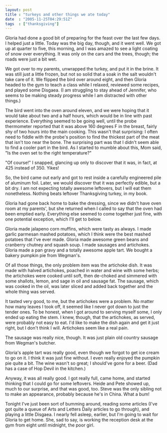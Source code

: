```yaml
---
layout: post
title : "turkeys and other things we ate today"
date  : "2005-11-25T04:29:51Z"
tags  : ["thanksgiving"]
---
```

Gloria had done a good bit of preparing for the feast over the last few days. I helped just a little.  Today was the big day, though, and it went well.  We got up at quarter to five, this morning, and I was amazed to see a light coating of snow over everything.  It was only on the cars and the trees, though; the roads were just a bit wet.

We got over to my parents, unwrapped the turkey, and put it in the brine.  It was still just a little frozen, but not so solid that a soak in the salt wouldn't take care of it.  We flipped the bird over around eight, and then Gloria headed to the gym to teach a class while I relaxed, reviewed some recipes, and played some Disgaea.  (I am struggling to stay ahead of Jennifer, who seems to be making steady progress while I am distracted with other things.)

The bird went into the oven around eleven, and we were hoping that it would take about two and a half hours, which would be in line with past experience. Everything seemed to be going well, until the probe thermometer reported that it was above 160 degrees F in the breast, fairly shy of two hours into the main cooking.  This wasn't that surprising: I often need to fiddle with the probe's position to find the thickest part of the meat that isn't too near the bone. The surprising part was that I didn't seem able to find a cooler part in the bird.  As I started to mumble about this, Mom said, "Is the oven set to the right temperature?"

"Of course!" I snapped, glancing up only to discover that it was, in fact, at 425 instead of 350.  Yikes!

So, the bird came out early and got to rest inside a carefully engineered pile of aluminum foil.  Later, we would discover that it was perfectly edible, but a bit dry.  I am not expecting totally awesome leftovers, but I will eat them nonetheless.  Nothing beats leftover Thanksgiving turkey, in my book.

Gloria had gone back home to bake the dressing, since we didn't have oven room at my parents', but she returned when I called to say that the oven had been emptied early.  Everything else seemed to come together just fine, with one potential exception, which I'll get to below.

Gloria made jalapeno corn muffins, which were tasty as always.  I made garlic parmesan mashed potatoes, which I think were the best mashed potatoes that I've ever made.  Gloria made awesome green beans and cranberry chutney and squash soup.  I made sausages and artichokes.  Gloria made a pan gravy and a totally awesome apple tart.  We bought a bakery pumpkin pie from Wegman's.

Of all those things, the only problem item was the artichoke dish.  It was made with halved artichokes, poached in water and wine with some herbs; the artichokes were cooked until soft, then de-choked and simmered with some shallots, lemon, and sage in oil and sausage fat.  The sausage, which was cooked in the oil, was later sliced and added back together and the whole thing was served.

It tasted very good, to me, but the artichokes were a problem.  No matter how many leaves I took off, it seemed like I never got down to just the tender ones.  To be honest, when I got around to serving myself some, I only ended up eating the stem.  I knew, though, that the artichokes, as served, were probably not easy to eat.  I'd like to make the dish again and get it just right, but I don't think I will.  Artichokes seem like a real pain.

The sausage was really nice, though.  It was just plain old country sausage from Wegman's butcher.

Gloria's apple tart was really good, even though we forgot to get ice cream to go on it.  I think it was just fine without.  I even really enjoyed the pumpkin pie quite a bit.  The wine wasn't so great; I should've gone for a beer.  (Dad has a case of Hop Devil in the kitchen.)

Anyway, it was all really good.  I got really full, came home, and started thinking that I could go for some leftovers.  Heide and Pete showed up, much to our surprise, and that was good, too.  Steve was the only sibling not to make an appearance, probably because he's in China.  What a bum!

Tonight I've just been sort of bumming around, reading some articles (I've got quite a queue of Arts and Letters Daily articles to go through), and playing a little Disgaea.  I nearly fell asleep, earlier, but I'm going to wait for Gloria to get home.  She, sad to say, is working the reception desk at the gym from eight until midnight, the poor girl. 
